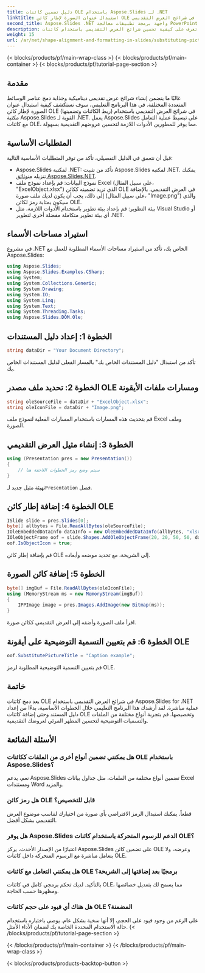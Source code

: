 ```yaml
---
title: دليل تضمين كائنات OLE باستخدام Aspose.Slides لـ .NET
linktitle: استبدال عنوان الصورة لإطار كائن OLE في شرائح العرض التقديمي
second_title: Aspose.Slides .NET واجهة برمجة تطبيقات معالجة PowerPoint
description: تعرف على كيفية تحسين شرائح العرض التقديمي باستخدام كائنات OLE الديناميكية باستخدام Aspose.Slides for .NET. اتبع دليلنا خطوة بخطوة للتكامل السلس.
weight: 15
url: /ar/net/shape-alignment-and-formatting-in-slides/substituting-picture-title-ole-object-frame/
---
```


{< blocks/products/pf/main-wrap-class >}
{< blocks/products/pf/main-container >}
{< blocks/products/pf/tutorial-page-section >}

## مقدمة
غالبًا ما يتضمن إنشاء شرائح عرض تقديمي ديناميكية وجذابة دمج عناصر الوسائط المتعددة المختلفة. في هذا البرنامج التعليمي، سوف نستكشف كيفية استبدال عنوان الصورة لإطار كائن OLE (ربط الكائنات وتضمينها) في شرائح العرض التقديمي باستخدام مكتبة Aspose.Slides القوية لـ .NET. يعمل Aspose.Slides على تبسيط عملية التعامل مع كائنات OLE، مما يوفر للمطورين الأدوات اللازمة لتحسين عروضهم التقديمية بسهولة.
## المتطلبات الأساسية
قبل أن نتعمق في الدليل التفصيلي، تأكد من توفر المتطلبات الأساسية التالية:
-  Aspose.Slides لمكتبة .NET: تأكد من تثبيت Aspose.Slides لمكتبة .NET. يمكنك تنزيله من[وثائق Aspose.Slides.NET](https://reference.aspose.com/slides/net/).
- نموذج البيانات: قم بإعداد نموذج ملف Excel (على سبيل المثال، "ExcelObject.xlsx") الذي تريد تضمينه ككائن OLE في العرض التقديمي. بالإضافة إلى ذلك، يجب أن يكون لديك ملف صورة (على سبيل المثال، "Image.png") والذي سيكون بمثابة رمز لكائن OLE.
- بيئة التطوير: قم بإعداد بيئة تطوير باستخدام الأدوات اللازمة، مثل Visual Studio أو أي بيئة تطوير متكاملة مفضلة أخرى لتطوير .NET.
## استيراد مساحات الأسماء
في مشروع .NET الخاص بك، تأكد من استيراد مساحات الأسماء المطلوبة للعمل مع Aspose.Slides:
```csharp
using Aspose.Slides;
using Aspose.Slides.Examples.CSharp;
using System;
using System.Collections.Generic;
using System.Drawing;
using System.IO;
using System.Linq;
using System.Text;
using System.Threading.Tasks;
using Aspose.Slides.DOM.Ole;
```
## الخطوة 1: إعداد دليل المستندات
```csharp
string dataDir = "Your Document Directory";
```
تأكد من استبدال "دليل المستندات الخاص بك" بالمسار الفعلي لدليل المستندات الخاص بك.
## الخطوة 2: تحديد ملف مصدر OLE ومسارات ملفات الأيقونة
```csharp
string oleSourceFile = dataDir + "ExcelObject.xlsx";
string oleIconFile = dataDir + "Image.png";
```
قم بتحديث هذه المسارات باستخدام المسارات الفعلية لنموذج ملف Excel وملف الصورة.
## الخطوة 3: إنشاء مثيل العرض التقديمي
```csharp
using (Presentation pres = new Presentation())
{
    // سيتم وضع رمز الخطوات اللاحقة هنا
}
```
 تهيئة مثيل جديد لـ`Presentation` فصل.
## الخطوة 4: إضافة إطار كائن OLE
```csharp
ISlide slide = pres.Slides[0];
byte[] allbytes = File.ReadAllBytes(oleSourceFile);
IOleEmbeddedDataInfo dataInfo = new OleEmbeddedDataInfo(allbytes, "xlsx");
IOleObjectFrame oof = slide.Shapes.AddOleObjectFrame(20, 20, 50, 50, dataInfo);
oof.IsObjectIcon = true;
```
قم بإضافة إطار كائن OLE إلى الشريحة، مع تحديد موضعه وأبعاده.
## الخطوة 5: إضافة كائن الصورة
```csharp
byte[] imgBuf = File.ReadAllBytes(oleIconFile);
using (MemoryStream ms = new MemoryStream(imgBuf))
{
    IPPImage image = pres.Images.AddImage(new Bitmap(ms));
}
```
اقرأ ملف الصورة وأضفه إلى العرض التقديمي ككائن صورة.
## الخطوة 6: قم بتعيين التسمية التوضيحية على أيقونة OLE
```csharp
oof.SubstitutePictureTitle = "Caption example";
```
قم بتعيين التسمية التوضيحية المطلوبة لرمز OLE.
## خاتمة
يعد دمج كائنات OLE في شرائح العرض التقديمي باستخدام Aspose.Slides for .NET عملية مباشرة. لقد أرشدك هذا البرنامج التعليمي خلال الخطوات الأساسية، بدءًا من إعداد دليل المستند وحتى إضافة كائنات OLE وتخصيصها. قم بتجربة أنواع مختلفة من الملفات والتسميات التوضيحية لتحسين المظهر المرئي لعروضك التقديمية.
## الأسئلة الشائعة
### هل يمكنني تضمين أنواع أخرى من الملفات ككائنات OLE باستخدام Aspose.Slides؟
نعم، يدعم Aspose.Slides تضمين أنواع مختلفة من الملفات، مثل جداول بيانات Excel ومستندات Word والمزيد.
### هل رمز كائن OLE قابل للتخصيص؟
قطعاً. يمكنك استبدال الرمز الافتراضي بأي صورة من اختيارك لتناسب موضوع العرض التقديمي بشكل أفضل.
### هل يوفر Aspose.Slides الدعم للرسوم المتحركة باستخدام كائنات OLE؟
اعتبارًا من الإصدار الأحدث، يركز Aspose.Slides على تضمين كائن OLE وعرضه، ولا يتعامل مباشرة مع الرسوم المتحركة داخل كائنات OLE.
### هل يمكنني التعامل مع كائنات OLE برمجيًا بعد إضافتها إلى الشريحة؟
بالتأكيد. لديك تحكم برمجي كامل في كائنات OLE، مما يسمح لك بتعديل خصائصها ومظهرها حسب الحاجة.
### هل هناك أي قيود على حجم كائنات OLE المضمنة؟
على الرغم من وجود قيود على الحجم، إلا أنها سخية بشكل عام. يوصى باختباره باستخدام حالة الاستخدام المحددة الخاصة بك لضمان الأداء الأمثل.
{< /blocks/products/pf/tutorial-page-section >}

{< /blocks/products/pf/main-container >}
{< /blocks/products/pf/main-wrap-class >}

{< blocks/products/products-backtop-button >}
